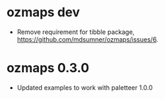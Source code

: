 # ozmaps dev

* Remove requirement for tibble package, https://github.com/mdsumner/ozmaps/issues/6. 

# ozmaps 0.3.0

* Updated examples to work with paletteer 1.0.0
